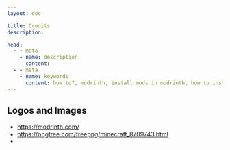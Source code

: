 ```yaml
---
layout: doc

title: Credits
description: 

head:
  - - meta
    - name: description
      content: 
  - - meta
    - name: keywords
      content: how to?, modrinth, install mods in modrinth, how to install mods, install mods in minecraft, meteor client, meteor client addon, minecraft mods
---
```

## Logos and Images

* https://modrinth.com/
* https://pngtree.com/freepng/minecraft_8709743.html
*
